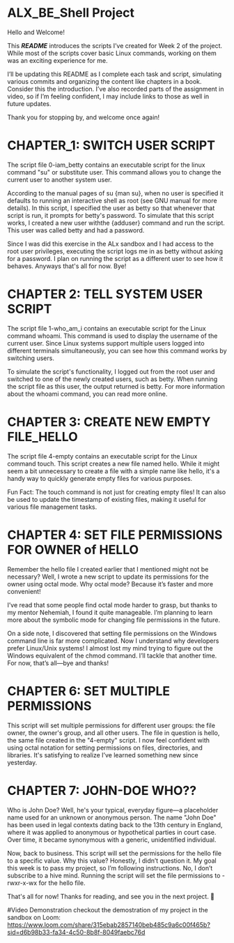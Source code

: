 # ALX_BE_Shell Project
Hello and Welcome!

This ***README*** introduces the scripts I’ve created for Week 2 of the project.
 While most of the scripts cover basic Linux commands, working on them was an exciting experience for me.

I’ll be updating this README as I complete each task and script, simulating various commits and organizing the content like chapters in a book. 
Consider this the introduction.
I’ve also recorded parts of the assignment in video, so if I’m feeling confident, I may include links to those as well in future updates.

Thank you for stopping by, and welcome once again!

# CHAPTER_1: SWITCH USER SCRIPT
The script file 0-iam_betty contains an executable script for the linux command "su" or substitute user.
This command allows you to change the current user to another system user.

According to the manual pages of su {man su}, when no user is specified it defaults to running an interactive shell as root (see GNU manual for more details). 
In this script, I specified the user as betty so that whenever that script is run, it prompts for betty's password. 
To simulate that this script works, I created a new user withthe {adduser} command and run the script. This user was called betty and had a password.

Since I was did this exercise in the ALx sandbox and I had access to the root user privileges, 
executing the script logs me in as betty without asking for a password. 
I plan on running the script as a different user to see how it behaves. Anyways that's all for now. Bye!

# CHAPTER 2: TELL SYSTEM USER SCRIPT
The script file 1-who_am_i contains an executable script for the Linux command whoami. 
This command is used to display the username of the current user. Since Linux systems support multiple users logged into different terminals simultaneously, 
you can see how this command works by switching users.

To simulate the script's functionality, I logged out from the root user and switched to one of the newly created users, such as betty. 
When running the script file as this user, the output returned is betty.
For more information about the whoami command, you can read more online.

# CHAPTER 3: CREATE NEW EMPTY FILE_HELLO
The script file 4-empty contains an executable script for the Linux command touch. 
This script creates a new file named hello. 
While it might seem a bit unnecessary to create a file with a simple name like hello, it's a handy way to quickly generate empty files for various purposes.

Fun Fact: The touch command is not just for creating empty files!
It can also be used to update the timestamp of existing files, making it useful for various file management tasks.

# CHAPTER 4: SET FILE PERMISSIONS FOR OWNER of HELLO
Remember the hello file I created earlier that I mentioned might not be necessary?
Well, I wrote a new script to update its permissions for the owner using octal mode. Why octal mode? Because it’s faster and more convenient!

I’ve read that some people find octal mode harder to grasp, but thanks to my mentor Nehemiah, I found it quite manageable.
I’m planning to learn more about the symbolic mode for changing file permissions in the future.

On a side note, I discovered that setting file permissions on the Windows command line is far more complicated.
Now I understand why developers prefer Linux/Unix systems! I almost lost my mind trying to figure out the Windows equivalent of the chmod command.
I’ll tackle that another time. For now, that’s all—bye and thanks!

# CHAPTER 6: SET MULTIPLE PERMISSIONS
This script will set multiple permissions for different user groups: the file owner, the owner's group, and all other users.
The file in question is hello, the same file created in the "4-empty" script.
I now feel confident with using octal notation for setting permissions on files, directories, and libraries.
It's satisfying to realize I’ve learned something new since yesterday.

# CHAPTER 7: JOHN-DOE WHO??
Who is John Doe? Well, he's your typical, everyday figure—a placeholder name used for an unknown or anonymous person. 
The name "John Doe" has been used in legal contexts dating back to the 13th century in England, where it was applied to anonymous or hypothetical parties in court case.
Over time, it became synonymous with a generic, unidentified individual.

Now, back to business. This script will set the permissions for the hello file to a specific value. Why this value? 
Honestly, I didn’t question it. My goal this week is to pass my project, so I’m following instructions. 
No, I don’t subscribe to a hive mind. Running the script will set the file permissions to -rwxr-x-wx for the hello file.

That's all for now! Thanks for reading, and see you in the next project. 👋

#Video Demonstration
checkout the demostration of my project in the sandbox on Loom:
https://www.loom.com/share/315ebab2857140beb485c9a6c00f465b?sid=d6b98b33-fa34-4c50-8b8f-8049faebc76d
